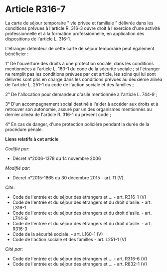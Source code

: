 # Article R316-7

La carte de séjour temporaire " vie privée et familiale " délivrée dans les conditions prévues à l'article R. 316-3 ouvre
droit à l'exercice d'une activité professionnelle et à la formation professionnelle, en application des dispositions de
l'article L. 316-1. 

L'étranger détenteur de cette carte de séjour temporaire peut également bénéficier : 

1° De l'ouverture des droits à une protection sociale, dans les conditions mentionnées à l'article L. 160-1 du code de la
sécurité sociale ; si l'étranger ne remplit pas les conditions prévues par cet article, les soins qui lui sont délivrés sont
pris en charge dans les conditions prévues au deuxième alinéa de l'article L. 251-1 du code de l'action sociale et des
familles ; 

2° De l'allocation pour demandeur d'asile mentionnée à l'article L. 744-9 ; 

3° D'un accompagnement social destiné à l'aider à accéder aux droits et à retrouver son autonomie, assuré par un des
organismes mentionnés au dernier alinéa de l'article R. 316-1 du présent code ; 

4° En cas de danger, d'une protection policière pendant la durée de la procédure pénale.

**Liens relatifs à cet article**

_Codifié par_:

  - Décret n°2006-1378 du 14 novembre 2006

_Modifié par_:

  - Décret n°2015-1865 du 30 décembre 2015 - art. 11 (V)

_Cite_:

  - Code de l'entrée et du séjour des étrangers et ... - art. R316-1 (V)
  - Code de l'entrée et du séjour des étrangers et du droit d'asile. - art. L316-1
  - Code de l'entrée et du séjour des étrangers et du droit d'asile. - art. L744-9
  - Code de l'entrée et du séjour des étrangers et du droit d'asile. - art. R316-3
  - Code de la sécurité sociale. - art. L160-1 (V)
  - Code de l'action sociale et des familles - art. L251-1 (V)

_Cité par_:

  - Code de l'entrée et du séjour des étrangers et ... - art. R316-6 (V)
  - Code de l'entrée et du séjour des étrangers et ... - art. R832-1 (V)
